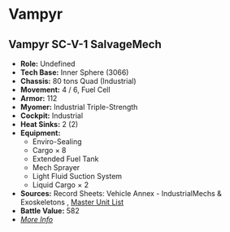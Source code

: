 # Vampyr 

## Vampyr SC-V-1 SalvageMech 

- **Role:** Undefined 
- **Tech Base:** Inner Sphere (3066) 
- **Chassis:** 80 tons Quad (Industrial) 
- **Movement:** 4 / 6, Fuel Cell 
- **Armor:** 112 
- **Myomer:** Industrial Triple-Strength 
- **Cockpit:** Industrial 
- **Heat Sinks:** 2 (2) 
- **Equipment:** 
  - Enviro-Sealing 
  - Cargo × 8 
  - Extended Fuel Tank 
  - Mech Sprayer 
  - Light Fluid Suction System 
  - Liquid Cargo × 2 
- **Sources:** Record Sheets: Vehicle Annex - IndustrialMechs & Exoskeletons , [Master Unit List](http://masterunitlist.info/Unit/Details/5334) 
- **Battle Value:** 582 
- [*More Info*](vampyr/vampyr_sc-v-1_salvagemech.md) 

